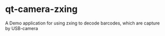 # qt-camera-zxing
A Demo application for using zxing to decode barcodes, which are capture by USB-camera
